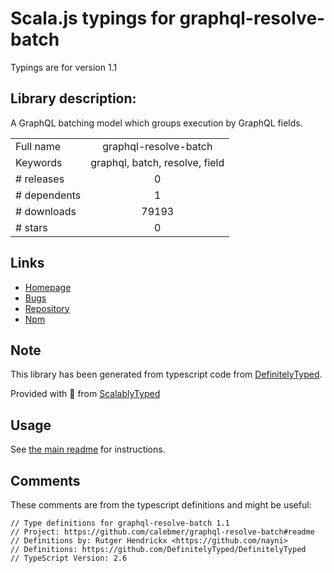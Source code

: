 
# Scala.js typings for graphql-resolve-batch

Typings are for version 1.1

## Library description:
A GraphQL batching model which groups execution by GraphQL fields.

|                    |                 |
| ------------------ | :-------------: |
| Full name          | graphql-resolve-batch |
| Keywords           | graphql, batch, resolve, field |
| # releases         | 0 |
| # dependents       | 1 |
| # downloads        | 79193 |
| # stars            | 0 |

## Links
- [Homepage](https://github.com/calebmer/graphql-resolve-batch#readme)
- [Bugs](https://github.com/calebmer/graphql-resolve-batch/issues)
- [Repository](https://github.com/calebmer/graphql-resolve-batch)
- [Npm](https://www.npmjs.com/package/graphql-resolve-batch)
    


## Note
This library has been generated from typescript code from [DefinitelyTyped](https://definitelytyped.org).

Provided with :purple_heart: from [ScalablyTyped](https://github.com/oyvindberg/ScalablyTyped)

## Usage
See [the main readme](../../readme.md) for instructions.

## Comments

These comments are from the typescript definitions and might be useful:
```
// Type definitions for graphql-resolve-batch 1.1
// Project: https://github.com/calebmer/graphql-resolve-batch#readme
// Definitions by: Rutger Hendrickx <https://github.com/nayni>
// Definitions: https://github.com/DefinitelyTyped/DefinitelyTyped
// TypeScript Version: 2.6

```

